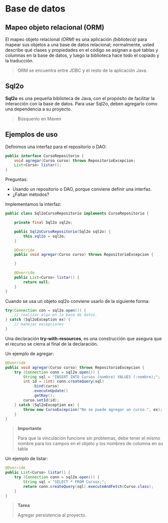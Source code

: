 # Base de datos

## Mapeo objeto relacional (ORM)

El mapeo objeto relacional *(ORM)* es una aplicación *(biblioteca)* para mapear sus objetos a una base de datos relacional; normalmente, usted describe qué clases y propiedades en el código se asignan a qué tablas y columnas en la base de datos, y luego la biblioteca hace todo el copiado y la traducción. 

> ORM se encuentra entre JDBC y el resto de la aplicación Java.

## Sql2o

**Sql2o** es una pequeña biblioteca de Java, con el propósito de facilitar la interacción con la base de datos. Para usar Sql2o, deben agregarlo como una dependencia a su proyecto.

> Búsquenlo en Maven 

## Ejemplos de uso

Definimos una interfaz para el repositorio o DAO:

```java
public interface CursoRepositorio {
    void agregar(Curso curso) throws RepositorioExcepcion;
    List<Curso> listar();
}
```

Preguntas: 
- Usando un repositorio o DAO, porque conviene definir una interfaz.
- ¿Faltan métodos?

Implementamos la interfaz:

```java
public class Sql2oCursoRepositorio implements CursoRepositorio {

    private final Sql2o sql2o;

    public Sql2oCursoRepositorio(Sql2o sql2o) {
        this.sql2o = sql2o;
    }

    @Override
    public void agregar(Curso curso) throws RepositorioExcepcion {

    }

    @Override
    public List<Curso> listar() {
        return null;
    }
}
```

Cuando se usa un objeto sql2o conviene usarlo de la siguiente forma:

```java
try(Connection con = sql2o.open()) {
    // realizar algo en la base de datos.
} catch (Sql2oException ex) {
    // manejar excepciones
}
```

Una declaración **try-with-resources**, es una construcción que asegura que el recurso se cierra al final de la declaración.

Un ejemplo de agregar:

```java
@Override
public void agregar(Curso curso) throws RepositorioExcepcion {
    try (Connection conn = sql2o.open()) {
        String sql = "INSERT INTO Cursos (nombre) VALUES (:nombre);";
        int id = (int) conn.createQuery(sql)
            .bind(curso)
            .executeUpdate()
            .getKey();
        curso.setId(id);
    } catch (Sql2oException ex) {
        throw new CursoExcepcion("No se puede agregar un curso.", ex);
    }
}
```


> **Importante**
> 
> Para que la vinculación funcione sin problemas, debe tener el mismo nombre para los campos en el objeto y los nombres de columna en su tabla

 Un ejemplo de listar:

```java
@Override
public List<Curso> listar() {
    try (Connection conn = sql2o.open()) {
        String sql = "SELECT * FROM Cursos;";
        return conn.createQuery(sql).executeAndFetch(Curso.class);
    }
}
```

> **Tarea**
> 
> Agregar persistencia al proyecto.

